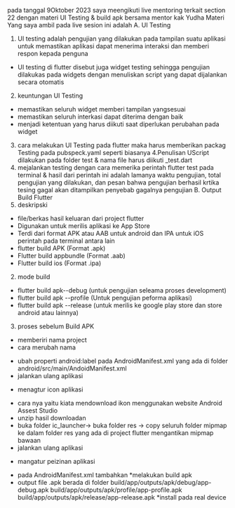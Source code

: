 pada tanggal 9Oktober 2023 saya meengikuti live mentoring terkait section 22 dengan materi  UI Testing & build apk bersama mentor  kak  Yudha 
Materi Yang saya ambil pada live sesion ini adalah
A. UI Testing
1. UI testing adalah pengujian yang dilakukan pada tampilan suatu aplikasi untuk memastikan aplikasi dapat menerima interaksi dan memberi respon kepada penguna
* UI testing di flutter disebut juga widget testing sehingga pengujian dilakukas pada widgets dengan menuliskan script yang dapat dijalankan secara otomatis 
2. keuntungan UI Testing 
- memastikan seluruh widget memberi tampilan yangsesuai 
- memastikan seluruh interkasi dapat diterima dengan baik
- menjadi ketentuan yang harus diikuti saat diperlukan perubahan pada widget
3. cara melakukan UI Testing pada flutter maka harus memberikan packag Testing pada pubspeck.yaml seperti biasanya
4.Penulisan UScript dilakukan pada folder test & nama file harus diikuti _test.dart
5. mejalankan testing dengan cara memerika perintah flutter test pada terminal & hasil dari perintah ini adalah lamanya waktu pengujian, total pengujian yang dilakukan, dan pesan bahwa pengujian berhasil
krtika tesing gagal akan ditampilkan penyebab gagalnya pengujian
B. Output Build Flutter
1. deskripski 
- file/berkas hasil keluaran dari project flutter 
- Digunakan untuk merilis aplikasi ke App Store
- Terdi dari format APK atau AAB untuk android dan IPA untuk iOS
perintah pada terminal antara lain
- flutter build APK (Format .apk)
-  Flutter build appbundle (Format .aab)
- Flutter build ios (Format .ipa)
2. mode build
- flutter build apk--debug (untuk pengujian seleama proses development)
- flutter build apk --profile (Untuk pengujian peforma aplikasi)
- flutter build apk --release (untuk merilis ke google play store dan store android atau lainnya)
3. proses sebelum Build APK
* memberiri nama project 
* cara merubah nama
- ubah properti android:label pada AndroidManifest.xml yang ada di  folder android/src/main/AndoidManifest.xml
- jalankan ulang aplikasi
* menagtur icon aplikasi
- cara nya yaitu kiata mendownload ikon menggunakan website Android Assest Studio 
- unzip hasil downloadan
- buka folder ic_launcher-> buka folder res -> copy seluruh folder mipmap ke dalam folder res yang ada di project flutter mengantikan mipmap bawaan
- jalankan ulang aplikasi
* mangatur peizinan aplikasi
- pada AndroidManifest.xml tambahkan<uses-pemission android:name="android.permission.INTERNET"/>
*melakukan build apk 
- output file .apk berada di folder 
build/app/outputs/apk/debug/app-debug.apk
build/app/outputs/apk/profile/app-profile.apk
build/app/outputs/apk/release/app-release.apk
*install pada real device